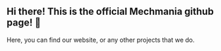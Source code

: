 ## Hi there! This is the official Mechmania github page! 👋

Here, you can find our website, or any other projects that we do.
